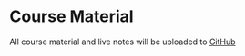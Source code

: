 # Course Material

All course material and live notes will be uploaded to [GitHub](https://github.com/pp4rs/2024-uzh-course-material) 